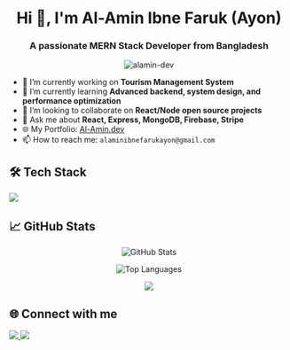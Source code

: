 <!-- Profile Header -->
<h1 align="center">Hi 👋, I'm Al-Amin Ibne Faruk (Ayon)</h1>
<h3 align="center">A passionate MERN Stack Developer from Bangladesh</h3>

<!-- Profile Visitors -->
<p align="center">
  <img src="https://komarev.com/ghpvc/?username=alamin-dev&label=Profile%20views&color=0e75b6&style=flat" alt="alamin-dev" />
</p>

<!-- Short About -->
- 🔭 I’m currently working on **Tourism Management System**
- 🌱 I’m currently learning **Advanced backend, system design, and performance optimization**
- 👯 I’m looking to collaborate on **React/Node open source projects**
- 💬 Ask me about **React, Express, MongoDB, Firebase, Stripe**
- 🌐 My Portfolio: [Al-Amin.dev](https://alaminibefarukayon.netlify.app)
- 📫 How to reach me: `alaminibnefarukayon@gmail.com`

<!-- Skills Section -->
<h2>🛠️ Tech Stack</h2>
<p>
  <img src="https://skillicons.dev/icons?i=react,nodejs,express,mongodb,js,ts,html,css,tailwind,firebase,vercel,netlify,github,vscode" />
</p>

<!-- GitHub Stats -->
<h2>📈 GitHub Stats</h2>
<p align="center">
  <img src="https://github-readme-stats.vercel.app/api?username=alamin-dev&show_icons=true&theme=react&hide_border=true" alt="GitHub Stats" />
</p>

<!-- Top Languages -->
<p align="center">
  <img src="https://github-readme-stats.vercel.app/api/top-langs/?username=alamin-dev&layout=compact&theme=react&hide_border=true" alt="Top Languages" />
</p>

<!-- Trophy (optional) -->
<p align="center">
  <img src="https://github-profile-trophy.vercel.app/?username=alamin-dev&theme=onestar&no-frame=true&no-bg=true&margin-w=4" />
</p>

<!-- Connect with Me -->
<h2>🌐 Connect with me</h2>
<p align="left">
  <a href="https://linkedin.com/in/alamin-ibne-faruk/" target="_blank">
    <img src="https://img.shields.io/badge/LinkedIn-blue?logo=linkedin&logoColor=white" />
  </a>
  <a href="mailto:alaminibnefarukayon@gmail.com">
    <img src="https://img.shields.io/badge/Gmail-red?logo=gmail&logoColor=white" />
  </a>
</p>
